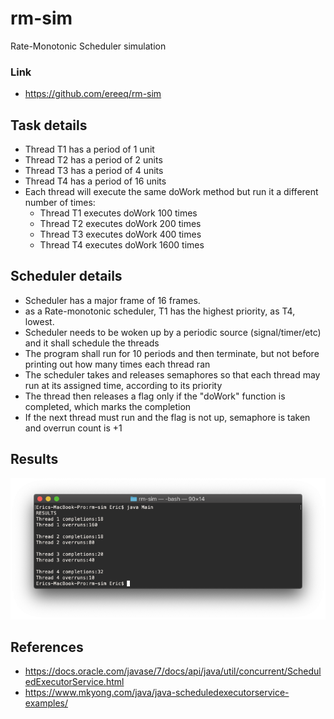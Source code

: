# rm-sim
Rate-Monotonic Scheduler simulation

### Link
- https://github.com/ereeq/rm-sim

## Task details
- Thread T1 has a period of 1 unit
- Thread T2 has a period of 2 units
- Thread T3 has a period of 4 units
- Thread T4 has a period of 16 units
- Each thread will execute the same doWork method but run it a
different number of times:
  - Thread T1 executes doWork 100 times
  - Thread T2 executes doWork 200 times
  - Thread T3 executes doWork 400 times
  - Thread T4 executes doWork 1600 times
  
## Scheduler details
- Scheduler has a major frame of 16 frames.
- as a Rate-monotonic scheduler, T1 has the highest priority, as T4, lowest.
- Scheduler needs to be woken up by a periodic source (signal/timer/etc) and it shall schedule the threads
- The program shall run for 10 periods and then terminate, but not before printing out how many times each thread ran
- The scheduler takes and releases semaphores so that each thread may run at its assigned time, according to its priority
- The thread then releases a flag only if the "doWork" function is completed, which marks the completion
- If the next thread must run and the flag is not up, semaphore is taken and overrun count is +1

## Results

![Results](result1.png)

## References
- https://docs.oracle.com/javase/7/docs/api/java/util/concurrent/ScheduledExecutorService.html 
- https://www.mkyong.com/java/java-scheduledexecutorservice-examples/